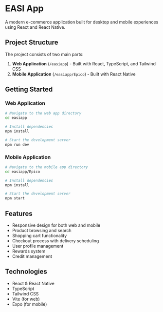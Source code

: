 # EASI App

A modern e-commerce application built for desktop and mobile experiences using React and React Native.

## Project Structure

The project consists of two main parts:

1. **Web Application** (`/easiapp`) - Built with React, TypeScript, and Tailwind CSS
2. **Mobile Application** (`/easiapp/Epico`) - Built with React Native

## Getting Started

### Web Application

```bash
# Navigate to the web app directory
cd easiapp

# Install dependencies
npm install

# Start the development server
npm run dev
```

### Mobile Application

```bash
# Navigate to the mobile app directory
cd easiapp/Epico

# Install dependencies
npm install

# Start the development server
npm start
```

## Features

- Responsive design for both web and mobile
- Product browsing and search
- Shopping cart functionality
- Checkout process with delivery scheduling
- User profile management
- Rewards system
- Credit management

## Technologies

- React & React Native
- TypeScript
- Tailwind CSS
- Vite (for web)
- Expo (for mobile) 